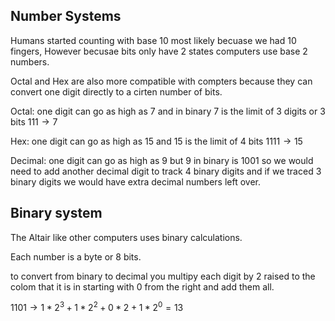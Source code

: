 ## Number Systems

  Humans started counting with base 10 most likely becuase we had 10 fingers, However becusae bits only have 2 states computers use base 2 numbers.

  Octal and Hex are also more compatible with compters because they can convert one digit directly to a cirten number of bits.

  Octal: one digit can go as high as 7 and in binary 7 is the limit of 3 digits or 3 bits $111 \rightarrow 7$

  Hex: one digit can go as high as 15 and 15 is the limit of 4 bits $1111 \rightarrow 15$

  Decimal: one digit can go as high as 9 but 9 in binary is 1001 so we would need to add another decimal digit to track 4 binary digits and if we traced 3 binary digits we would have extra decimal numbers left over.


  ## Binary system

  The Altair like other computers uses binary calculations.

  Each number is a byte or 8 bits.

  to convert from binary to decimal you multipy each digit by 2 raised to the colom that it is in starting with 0 from the right and add them all.

  $1101 \rightarrow 1*2^3+1*2^2+0*2+1*2^0 = 13$
  


  
